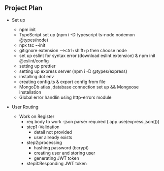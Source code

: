 ## Project Plan
- Set up
  - npm init
  - TypeScript set up (npm i -D typescript ts-node nodemon @types/node)
  - npx tsc --init
  - gitignore extension -->ctrl+shift+p then choose node
  - set up eslint for syntax error (download eslint extension) & npm init @eslint/config
  - setting up prettier
  - setting up express server (npm i -D @types/express)
  - installing dot env
  - creating config.ts & export config from file
  - MongoDb atlas ,database connection set up && Mongoose installation
  - Global error handlin using http-errors module

- User Routing
  - Work on Register 
    - req.body to work -json parser required ( app.use(express.json()))
    - step1 :Validation
      - detail not provided 
      - user already exists
    - step2:processing
      - hashing password (bcrypt)
      - creating user and storing user
      - generating JWT token
    - step3:Responding JWT token

      